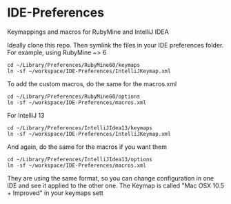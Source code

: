 IDE-Preferences
===============

Keymappings and macros for RubyMine and IntelliJ IDEA

Ideally clone this repo.
Then symlink the files in your IDE preferences folder.
For example, using RubyMine ~> 6
```
cd ~/Library/Preferences/RubyMine60/keymaps
ln -sf ~/workspace/IDE-Preferences/IntelliJKeymap.xml
```
To add the custom macros, do the same for the macros.xml
```
cd ~/Library/Preferences/RubyMine60/options
ln -sf ~/workspace/IDE-Preferences/macros.xml
```


For IntelliJ 13
```
cd ~/Library/Preferences/IntelliJIdea13/keymaps
ln -sf ~/workspace/IDE-Preferences/IntelliJKeymap.xml
```
And again, do the same for the macros if you want them
```
cd ~/Library/Preferences/IntelliJIdea13/options
ln -sf ~/workspace/IDE-Preferences/macros.xml
```

They are using the same format, so you can change configuration in one IDE and see it applied to the other one.
The Keymap is called "Mac OSX 10.5 + Improved" in your keymaps sett
